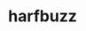 ---
title: "harfbuzz"
layout: cache
categories: [package, develop]
meta: {"versions": ["10.0.1"], "compilers": ["gcc@=11.1.0", "gcc@=11.4.0"], "oss": ["ubuntu20.04", "ubuntu22.04"], "platforms": ["linux"], "targets": ["x86_64_v3"], "stacks": ["data-vis-sdk", "e4s", "root"], "num_specs": 11, "num_specs_by_stack": {"root": 11, "data-vis-sdk": 5, "e4s": 6}}
spec_details: [{"hash": "dnt3glqalgnfj6ttpxf62m3lutjmyk3s", "compiler": "gcc@=11.1.0", "versions": ["10.0.1"], "os": "ubuntu20.04", "platform": "linux", "target": "x86_64_v3", "variants": ["build_system=meson", "buildtype=release", "default_library=shared", "~graphite2", "~strip"], "stacks": ["root", "data-vis-sdk"], "size": "-", "tarball": "https://binaries.spack.io/develop/build_cache/linux-ubuntu20.04-x86_64_v3/gcc-11.1.0/harfbuzz-10.0.1/linux-ubuntu20.04-x86_64_v3-gcc-11.1.0-harfbuzz-10.0.1-dnt3glqalgnfj6ttpxf62m3lutjmyk3s.spack"}, {"hash": "kro543t7kvbztst4lqym5etpfktbtrc7", "compiler": "gcc@=11.1.0", "versions": ["10.0.1"], "os": "ubuntu20.04", "platform": "linux", "target": "x86_64_v3", "variants": ["build_system=meson", "buildtype=release", "default_library=shared", "~graphite2", "~strip"], "stacks": ["root", "data-vis-sdk"], "size": "-", "tarball": "https://binaries.spack.io/develop/build_cache/linux-ubuntu20.04-x86_64_v3/gcc-11.1.0/harfbuzz-10.0.1/linux-ubuntu20.04-x86_64_v3-gcc-11.1.0-harfbuzz-10.0.1-kro543t7kvbztst4lqym5etpfktbtrc7.spack"}, {"hash": "3cutwfcjf56zdtxwvp5tmy2agkmnowm6", "compiler": "gcc@=11.1.0", "versions": ["10.0.1"], "os": "ubuntu20.04", "platform": "linux", "target": "x86_64_v3", "variants": ["build_system=meson", "buildtype=release", "default_library=shared", "~graphite2", "~strip"], "stacks": ["root", "data-vis-sdk"], "size": "-", "tarball": "https://binaries.spack.io/develop/build_cache/linux-ubuntu20.04-x86_64_v3/gcc-11.1.0/harfbuzz-10.0.1/linux-ubuntu20.04-x86_64_v3-gcc-11.1.0-harfbuzz-10.0.1-3cutwfcjf56zdtxwvp5tmy2agkmnowm6.spack"}, {"hash": "trfg4d3kl36rhcknw6n5tmudpaacuxrx", "compiler": "gcc@=11.1.0", "versions": ["10.0.1"], "os": "ubuntu20.04", "platform": "linux", "target": "x86_64_v3", "variants": ["build_system=meson", "buildtype=release", "default_library=shared", "~graphite2", "~strip"], "stacks": ["root", "data-vis-sdk"], "size": "-", "tarball": "https://binaries.spack.io/develop/build_cache/linux-ubuntu20.04-x86_64_v3/gcc-11.1.0/harfbuzz-10.0.1/linux-ubuntu20.04-x86_64_v3-gcc-11.1.0-harfbuzz-10.0.1-trfg4d3kl36rhcknw6n5tmudpaacuxrx.spack"}, {"hash": "jjhfw3dwcwei2zowpnwufit2et6id7ul", "compiler": "gcc@=11.1.0", "versions": ["10.0.1"], "os": "ubuntu20.04", "platform": "linux", "target": "x86_64_v3", "variants": ["build_system=meson", "buildtype=release", "default_library=shared", "~graphite2", "~strip"], "stacks": ["root", "data-vis-sdk"], "size": "-", "tarball": "https://binaries.spack.io/develop/build_cache/linux-ubuntu20.04-x86_64_v3/gcc-11.1.0/harfbuzz-10.0.1/linux-ubuntu20.04-x86_64_v3-gcc-11.1.0-harfbuzz-10.0.1-jjhfw3dwcwei2zowpnwufit2et6id7ul.spack"}, {"hash": "aygwohz2uqykh4imfip4k7gtufascvsv", "compiler": "gcc@=11.4.0", "versions": ["10.0.1"], "os": "ubuntu22.04", "platform": "linux", "target": "x86_64_v3", "variants": ["build_system=meson", "buildtype=release", "default_library=shared", "~graphite2", "~strip"], "stacks": ["root", "e4s"], "size": "-", "tarball": "https://binaries.spack.io/develop/build_cache/linux-ubuntu22.04-x86_64_v3/gcc-11.4.0/harfbuzz-10.0.1/linux-ubuntu22.04-x86_64_v3-gcc-11.4.0-harfbuzz-10.0.1-aygwohz2uqykh4imfip4k7gtufascvsv.spack"}, {"hash": "xvpthfduulkuelyob7jowbmdytydeqhx", "compiler": "gcc@=11.4.0", "versions": ["10.0.1"], "os": "ubuntu22.04", "platform": "linux", "target": "x86_64_v3", "variants": ["build_system=meson", "buildtype=release", "default_library=shared", "~graphite2", "~strip"], "stacks": ["root", "e4s"], "size": "-", "tarball": "https://binaries.spack.io/develop/build_cache/linux-ubuntu22.04-x86_64_v3/gcc-11.4.0/harfbuzz-10.0.1/linux-ubuntu22.04-x86_64_v3-gcc-11.4.0-harfbuzz-10.0.1-xvpthfduulkuelyob7jowbmdytydeqhx.spack"}, {"hash": "7kqn7akalxs3but554gwoeyimpkmdpvx", "compiler": "gcc@=11.4.0", "versions": ["10.0.1"], "os": "ubuntu22.04", "platform": "linux", "target": "x86_64_v3", "variants": ["build_system=meson", "buildtype=release", "default_library=shared", "~graphite2", "~strip"], "stacks": ["root", "e4s"], "size": "-", "tarball": "https://binaries.spack.io/develop/build_cache/linux-ubuntu22.04-x86_64_v3/gcc-11.4.0/harfbuzz-10.0.1/linux-ubuntu22.04-x86_64_v3-gcc-11.4.0-harfbuzz-10.0.1-7kqn7akalxs3but554gwoeyimpkmdpvx.spack"}, {"hash": "rfy4cn3txgxxfk67toygwvfib7qwuv74", "compiler": "gcc@=11.4.0", "versions": ["10.0.1"], "os": "ubuntu22.04", "platform": "linux", "target": "x86_64_v3", "variants": ["build_system=meson", "buildtype=release", "default_library=shared", "~graphite2", "~strip"], "stacks": ["root", "e4s"], "size": "-", "tarball": "https://binaries.spack.io/develop/build_cache/linux-ubuntu22.04-x86_64_v3/gcc-11.4.0/harfbuzz-10.0.1/linux-ubuntu22.04-x86_64_v3-gcc-11.4.0-harfbuzz-10.0.1-rfy4cn3txgxxfk67toygwvfib7qwuv74.spack"}, {"hash": "bcqfadws7cggnntbc65vfjbkd4eayo4j", "compiler": "gcc@=11.4.0", "versions": ["10.0.1"], "os": "ubuntu22.04", "platform": "linux", "target": "x86_64_v3", "variants": ["build_system=meson", "buildtype=release", "default_library=shared", "~graphite2", "~strip"], "stacks": ["root", "e4s"], "size": "-", "tarball": "https://binaries.spack.io/develop/build_cache/linux-ubuntu22.04-x86_64_v3/gcc-11.4.0/harfbuzz-10.0.1/linux-ubuntu22.04-x86_64_v3-gcc-11.4.0-harfbuzz-10.0.1-bcqfadws7cggnntbc65vfjbkd4eayo4j.spack"}, {"hash": "h4ga6sjtvh5fept5ii3yu65yauz6wbzc", "compiler": "gcc@=11.4.0", "versions": ["10.0.1"], "os": "ubuntu22.04", "platform": "linux", "target": "x86_64_v3", "variants": ["build_system=meson", "buildtype=release", "default_library=shared", "~graphite2", "~strip"], "stacks": ["root", "e4s"], "size": "-", "tarball": "https://binaries.spack.io/develop/build_cache/linux-ubuntu22.04-x86_64_v3/gcc-11.4.0/harfbuzz-10.0.1/linux-ubuntu22.04-x86_64_v3-gcc-11.4.0-harfbuzz-10.0.1-h4ga6sjtvh5fept5ii3yu65yauz6wbzc.spack"}]
---